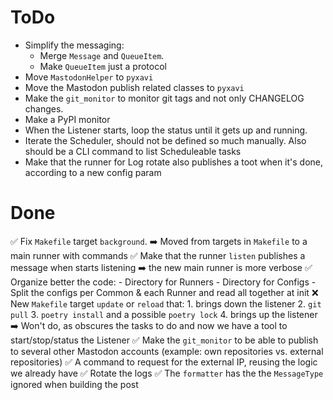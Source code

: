 # ToDo

- Simplify the messaging:
    - Merge `Message` and `QueueItem`.
    - Make `QueueItem` just a protocol
- Move `MastodonHelper` to `pyxavi`
- Move the Mastodon publish related classes to `pyxavi`
- Make the `git_monitor` to monitor git tags and not only CHANGELOG changes.
- Make a PyPI monitor
- When the Listener starts, loop the status until it gets up and running.
- Iterate the Scheduler, should not be defined so much manually. Also should be a CLI command to list Scheduleable tasks
- Make that the runner for Log rotate also publishes a toot when it's done, according to a new config param

# Done

✅ Fix `Makefile` target `background`.
    ➡️ Moved from targets in `Makefile` to a main runner with commands
✅ Make that the runner `listen` publishes a message when starts listening
    ➡️ the new main runner is more verbose
✅ Organize better the code:
    - Directory for Runners
    - Directory for Configs
    - Split the configs per Common & each Runner and read all together at init
❌ New `Makefile` target `update` or `reload` that: 
    1. brings down the listener
    2. `git pull`
    3. `poetry install` and a possible `poetry lock`
    4. brings up the listener
    ➡️ Won't do, as obscures the tasks to do and now we have a tool to start/stop/status the Listener
✅ Make the `git_monitor` to be able to publish to several other Mastodon accounts (example: own repositories vs. external repositories)
✅ A command to request for the external IP, reusing the logic we already have
✅ Rotate the logs
✅ The `formatter` has the the `MessageType` ignored when building the post